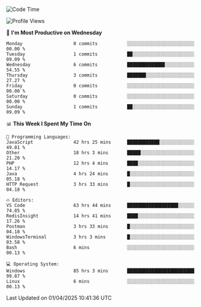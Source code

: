 <!--START_SECTION:waka-->
![Code Time](http://img.shields.io/badge/Code%20Time-4%2C516%20hrs%2052%20mins-blue)

![Profile Views](http://img.shields.io/badge/Profile%20Views-7-blue)

📅 **I'm Most Productive on Wednesday** 

```text
Monday                   0 commits           ░░░░░░░░░░░░░░░░░░░░░░░░░   00.00 % 
Tuesday                  1 commits           ██░░░░░░░░░░░░░░░░░░░░░░░   09.09 % 
Wednesday                6 commits           ██████████████░░░░░░░░░░░   54.55 % 
Thursday                 3 commits           ███████░░░░░░░░░░░░░░░░░░   27.27 % 
Friday                   0 commits           ░░░░░░░░░░░░░░░░░░░░░░░░░   00.00 % 
Saturday                 0 commits           ░░░░░░░░░░░░░░░░░░░░░░░░░   00.00 % 
Sunday                   1 commits           ██░░░░░░░░░░░░░░░░░░░░░░░   09.09 % 
```


📊 **This Week I Spent My Time On** 

```text
💬 Programming Languages: 
JavaScript               42 hrs 25 mins      ████████████░░░░░░░░░░░░░   49.81 % 
Other                    18 hrs 3 mins       █████░░░░░░░░░░░░░░░░░░░░   21.20 % 
PHP                      12 hrs 4 mins       ████░░░░░░░░░░░░░░░░░░░░░   14.17 % 
Java                     4 hrs 24 mins       █░░░░░░░░░░░░░░░░░░░░░░░░   05.18 % 
HTTP Request             3 hrs 33 mins       █░░░░░░░░░░░░░░░░░░░░░░░░   04.18 % 

🔥 Editors: 
VS Code                  63 hrs 44 mins      ███████████████████░░░░░░   74.85 % 
RedisInsight             14 hrs 41 mins      ████░░░░░░░░░░░░░░░░░░░░░   17.26 % 
Postman                  3 hrs 33 mins       █░░░░░░░░░░░░░░░░░░░░░░░░   04.18 % 
WindowsTerminal          3 hrs 3 mins        █░░░░░░░░░░░░░░░░░░░░░░░░   03.58 % 
Bash                     6 mins              ░░░░░░░░░░░░░░░░░░░░░░░░░   00.13 % 

💻 Operating System: 
Windows                  85 hrs 3 mins       █████████████████████████   99.87 % 
Linux                    6 mins              ░░░░░░░░░░░░░░░░░░░░░░░░░   00.13 % 
```


 Last Updated on 01/04/2025 10:41:36 UTC
<!--END_SECTION:waka-->

